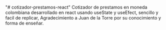 "# cotizador-prestamos-react" 
Cotizador de prestamos en moneda colombiana desarrollado en react usando useState y useEfect, sencillo y facil de replicar, Agradecimiento a Juan de la Torre por su conocimiento y forma de enseñar.